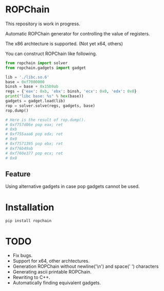 # ROPChain

This repository is work in progress.  

Automatic ROPChain generator for controlling the value of registers.  

The x86 archtecture is supported. (Not yet x64, others)  

You can construct ROPChain like following.  
```python
from ropchain import solver
from ropchain.gadgets import gadget

lib = './libc.so.6'
base = 0xf7000000
binsh = base + 0x15b9ab
regs = {'eax': 0xb, 'ebx': binsh, 'ecx': 0x0, 'edx': 0x0}
print("libc base: %s" % hex(base))
gadgets = gadget.load(lib)
rop = solver.solve(regs, gadgets, base)
rop.dump()

# Here is the result of rop.dump().
# 0xf757d06e pop eax; ret
# 0xb
# 0xf755aaa6 pop edx; ret
# 0x0
# 0xf7571395 pop ebx; ret
# 0xf76b49ab
# 0xf760e377 pop ecx; ret
# 0x0
```

## Feature
Using alternative gadgets in case pop gadgets cannot be used.

# Installation

```
pip install ropchain
```

# TODO

* Fix bugs.
* Support for x64, other archtectures.
* Generation ROPChain without newline('\n') and space(' ') characters
* Generating ascii printable ROPChain.
* Rewriting to C++.
* Automatically finding equivalent gadgets.
